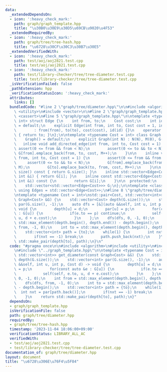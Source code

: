 ```yaml
---
data:
  _extendedDependsOn:
  - icon: ':heavy_check_mark:'
    path: graph/graph_template.hpp
    title: "\u30B0\u30E9\u30D5\u69CB\u9020\u4F53"
  _extendedRequiredBy:
  - icon: ':heavy_check_mark:'
    path: graph/tree/tree-hash.hpp
    title: "\u6728\u30CF\u30C3\u30B7\u30E5"
  _extendedVerifiedWith:
  - icon: ':heavy_check_mark:'
    path: test/aoj/aoj2821.test.cpp
    title: test/aoj/aoj2821.test.cpp
  - icon: ':heavy_check_mark:'
    path: test/library-checker/tree/tree-diameter.test.cpp
    title: test/library-checker/tree/tree-diameter.test.cpp
  _isVerificationFailed: false
  _pathExtension: hpp
  _verificationStatusIcon: ':heavy_check_mark:'
  attributes:
    links: []
  bundledCode: "#line 2 \"graph/tree/diameter.hpp\"\n\n#include <algorithm>\n#include\
    \ <utility>\n#include <vector>\n\n#line 2 \"graph/graph_template.hpp\"\n\n#include\
    \ <cassert>\n#line 5 \"graph/graph_template.hpp\"\n\ntemplate <typename Cost =\
    \ int> struct Edge {\n    int from, to;\n    Cost cost;\n    int id;\n    Edge()\
    \ = default;\n    explicit Edge(int from, int to, Cost cost = 1, int id = -1)\n\
    \        : from(from), to(to), cost(cost), id(id) {}\n    operator int() const\
    \ { return to; }\n};\n\ntemplate <typename Cost = int> class Graph {\n  public:\n\
    \    Graph() = default;\n    explicit Graph(int N) : N(N), M(0), G(N) {}\n\n \
    \   inline void add_directed_edge(int from, int to, Cost cost = 1) {\n       \
    \ assert(0 <= from && from < N);\n        assert(0 <= to && to < N);\n       \
    \ G[from].emplace_back(from, to, cost, M++);\n    }\n\n    inline void add_undirected_edge(int\
    \ from, int to, Cost cost = 1) {\n        assert(0 <= from && from < N);\n   \
    \     assert(0 <= to && to < N);\n        G[from].emplace_back(from, to, cost,\
    \ M);\n        G[to].emplace_back(to, from, cost, M++);\n    }\n\n    inline size_t\
    \ size() const { return G.size(); }\n    inline std::vector<Edge<Cost>> &operator[](const\
    \ int &i) { return G[i]; }\n    inline const std::vector<Edge<Cost>> &operator[](const\
    \ int &i) const {\n        return G[i];\n    }\n\n  protected:\n    int N, M;\n\
    \    std::vector<std::vector<Edge<Cost>>> G;\n};\n\ntemplate <class Cost = int>\
    \ using Edges = std::vector<Edge<Cost>>;\n#line 8 \"graph/tree/diameter.hpp\"\n\
    \ntemplate <typename Cost = int>\nstd::pair<Cost, std::vector<int>> get_diameter(const\
    \ Graph<Cost> &G) {\n    std::vector<Cost> depth(G.size());\n    std::vector<int>\
    \ par(G.size(), -1);\n    auto dfs = [&](auto &&self, int u, int p, Cost d) ->\
    \ void {\n        depth[u] = d;\n        par[u] = p;\n        for(const auto &e\
    \ : G[u]) {\n            if(e.to == p) continue;\n            self(self, e.to,\
    \ u, d + e.cost);\n        }\n    };\n    dfs(dfs, 0, -1, 0);\n    int from =\
    \ std::max_element(depth.begin(), depth.end()) - depth.begin();\n    dfs(dfs,\
    \ from, -1, 0);\n    int to = std::max_element(depth.begin(), depth.end()) - depth.begin();\n\
    \    std::vector<int> path = {to};\n    while(1) {\n        int nxt = par[path.back()];\n\
    \        if(nxt == -1) break;\n        path.push_back(nxt);\n    }\n    return\
    \ std::make_pair(depth[to], path);\n}\n"
  code: "#pragma once\n\n#include <algorithm>\n#include <utility>\n#include <vector>\n\
    \n#include \"../graph_template.hpp\"\n\ntemplate <typename Cost = int>\nstd::pair<Cost,\
    \ std::vector<int>> get_diameter(const Graph<Cost> &G) {\n    std::vector<Cost>\
    \ depth(G.size());\n    std::vector<int> par(G.size(), -1);\n    auto dfs = [&](auto\
    \ &&self, int u, int p, Cost d) -> void {\n        depth[u] = d;\n        par[u]\
    \ = p;\n        for(const auto &e : G[u]) {\n            if(e.to == p) continue;\n\
    \            self(self, e.to, u, d + e.cost);\n        }\n    };\n    dfs(dfs,\
    \ 0, -1, 0);\n    int from = std::max_element(depth.begin(), depth.end()) - depth.begin();\n\
    \    dfs(dfs, from, -1, 0);\n    int to = std::max_element(depth.begin(), depth.end())\
    \ - depth.begin();\n    std::vector<int> path = {to};\n    while(1) {\n      \
    \  int nxt = par[path.back()];\n        if(nxt == -1) break;\n        path.push_back(nxt);\n\
    \    }\n    return std::make_pair(depth[to], path);\n}"
  dependsOn:
  - graph/graph_template.hpp
  isVerificationFile: false
  path: graph/tree/diameter.hpp
  requiredBy:
  - graph/tree/tree-hash.hpp
  timestamp: '2023-11-04 18:06:00+09:00'
  verificationStatus: LIBRARY_ALL_AC
  verifiedWith:
  - test/aoj/aoj2821.test.cpp
  - test/library-checker/tree/tree-diameter.test.cpp
documentation_of: graph/tree/diameter.hpp
layout: document
title: "\u6728\u306E\u76F4\u5F84"
---
```

